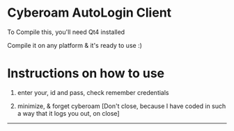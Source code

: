 Cyberoam AutoLogin Client
=========================

To Compile this, you'll need Qt4 installed


Compile it on any platform & it's ready to use :)

Instructions on how to use
==========================

1) enter your, id and pass, check remember credentials

2) minimize, & forget cyberoam [Don't close, because I have coded in such a way that it logs you out, on close]
-----------------------------------------------------------
